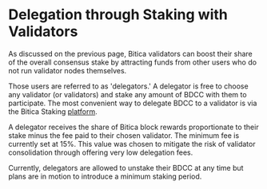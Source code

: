 # Delegation through Staking with Validators

As discussed on the previous page, Bitica validators can boost their share of the overall consensus stake by attracting funds from other users who do not run validator nodes themselves. 

Those users are referred to as 'delegators.' A delegator is free to choose any validator (or validators) and stake any amount of BDCC with them to participate. The most convenient way to delegate BDCC to a validator is via the Bitica Staking [platform](https://staking.biticablockchain.com). 

A delegator receives the share of Bitica block rewards proportionate to their stake minus the fee paid to their chosen validator. The minimum fee is currently set at 15%. This value was chosen to mitigate the risk of validator consolidation through offering very low delegation fees.

Currently, delegators are allowed to unstake their BDCC at any time but plans are in motion to introduce a minimum staking period.   
